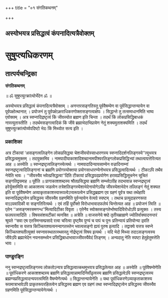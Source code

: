 +++
title = "०१ संगतिकथनम्"

+++


## अस्योभयत्र प्रसिद्धत्वं कंपनादित्यत्रैवोक्तम्

# **सुषुप्त्यधिकरणम्**

## **तात्पर्यचन्द्रिका**

**संगतिकथनम्**

॥ ॐ सुषुप्त्युत्क्रांत्योर्भेदेन ॐ ॥

अस्योभयत्र प्रसिद्धत्वं कंपनादित्यत्रैवोक्तम् । अनन्तरसङ्गतिस्तु पूर्ववैषम्येण वा पूर्वसिद्धान्तन्यायेन वा पूर्वपक्षोत्थानात् । प्रयोजनं तु पूर्वपक्षेऽक्षराधिकरणोक्तासङ्गत्वाक्षेपः । सिद्धान्ते तु तत्समाधानमिति भाष्य एवोक्तम् । अत्र स्वप्नादिद्रष्टृत्वं किं जीवस्योत ब्रह्मण इति चिन्ता । तदर्थं किं लोकप्रसिद्धिबाधकं नास्त्युतास्तीति । तदर्थमसङ्गत्वादिकं किं जीवे ब्रह्माभेदाभिप्रायेण नेतुं शक्यमुताशक्यमिति । तदर्थं सुषुप्त्युत्क्रांत्योर्व्यपदिष्टो भेदः किं मिथ्योत सत्य इति ।

### **प्रकाशिका**

अत्र टीकायां ‘असङ्गत्वलिङ्गेन लोकप्रसिद्ध्या चेशजीवयोस्साधारणस्य स्वप्नादिदर्शनलिङ्गस्ये’’त्युभयत्र प्रसिद्धत्वमुक्तम् । तदयुक्तमिव । नामपादीयाकाशादिशब्दानामपीश्वरलिङ्गलोकप्रसिद्धिभ्यां तथात्वापत्तेरित्यत आह ॥ अस्येति ॥ स्वप्नद्रष्टृत्वलिङ्गस्येत्यर्थः । नामपादादिन्यायसाम्येन वज्रादिनाम्नां स्वप्नद्रष्टृत्वादिलिङ्गानां च ब्रह्मणि प्रयोगस्योक्तया प्रयोगसाधारण्येनोभयत्र प्रसिद्धत्वादित्यर्थः । टीकाऽपि तथैव नेयेति भावः । ‘‘जीवस्यैव भवेत्प्रसिद्धत्वा’’दिति टीकायां प्रसिद्धपदप्रयोगेण हरावप्रसिद्धिसूचनेन सूचितं सङ्गतिद्वयमाह ॥ पूर्वेति ॥ प्रागाकाशशब्दस्य श्रौतप्रसिद्ध्या ब्रह्मणि सम्भवेऽपीह तदभावान्न स्वप्नद्रष्टृत्वं हरेर्युक्तमिति वा आकाशस्य जडत्वेन तत्रेशलिङ्गस्येशाभेदेनायोगेऽपीह जीवस्येशाभेदेन तल्लिङ्गं नेतुं शक्यत इति वा पूर्ववैषम्येण अव्याकृताकाशस्यारूपत्वेऽप्यरूपत्वेन प्रसिद्धब्रह्मण एव ग्रहणं पूर्वत्र यथा तथेहापि स्वप्नादिद्रष्टृत्वेन प्रसिद्धस्य जीवस्यैव ग्रहणमिति पूर्वन्यायेन वेत्यग्रे स्पष्टम् । तथाच प्रत्युदाहरणरूपा वाऽऽपवादिकी वा सङ्गतिरित्यर्थः । एवं तर्हि पूर्वोक्ते विरोधाभावादफलेयं चिन्तेत्यत आह ॥ प्रयोजनं त्विति ॥ एतेन ‘‘असङ्गमरसमगन्ध’’मित्यादिटीका विवृता । एतेनैव स्वोक्तसङ्गतेर्भाष्यादिविरोधोऽपि प्रत्युक्तः । तस्य फलपरत्वादिति । विषयसंशयटीकां व्यनक्ति ॥ अत्रेति ॥ वाजसनेये षष्ठे तृतीयब्राह्मणे ज्योतिर्वाक्यादनन्तरं श्रूयते ‘‘सवा एष एतस्मिन्सम्प्रसादे रत्वा चरित्वा दृष्ट्वैव पुण्यं च पापं च पुनः प्रतिन्यायं प्रतियोन्या द्रवति स्वप्नायैव स यत्तत्र किञ्चित्पश्यत्यनन्वागतस्तेन भवत्यसङ्गो ह्ययं पुरुष इत्यादि । तद्वाक्ये यत्तत्र स्वप्ने किञ्चित्पश्यतीत्युक्तं स्वप्नावस्थातत्स्थवस्तु नोर्द्रष्टृत्वं विषय इत्यर्थः । यदि भेदो मिथ्या तदाऽसङ्गत्वस्य जीवेऽपि ब्रह्माभेदेन नयनसम्भवेन प्रसिद्धिबाधाभावाज्जीवस्यैवेदं लिङ्गम् । अन्यदातु नेति स्पष्टा हेतुहेतुमत्तेति भावः ।

### **पाण्डुरङ्गि**

ननु स्वप्नद्रष्टृत्वलिङ्गस्य लोकतोऽन्यत्र प्रसिद्धत्वात्कथमुभयत्र प्रसिद्धतेत्यत आह ॥ अस्येति ॥ पूर्ववैषम्येणेति ॥ पूर्वाधिकरणे आकाशशब्दस्य ब्रह्मणि प्रसिद्धत्वान्नामादिनिर्वोढृत्वस्य ब्रह्मणि प्रसिद्धत्वेऽपि स्वप्नद्रष्टृत्वस्य ब्रह्मण्यप्रसिद्धत्वादन्यपरत्वमिति वैषम्येणेत्यर्थः ॥ सिद्धान्तन्यायेनेति ॥ यथा पूर्वाधिकरणेऽव्याकृताकाशस्य रूपमात्राभावेऽपि प्राकृतरूपरहितत्वेन प्रसिद्धस्य ब्रह्मण एव ग्रहणं तथा स्वप्नादिद्रष्टृत्वेन प्रसिद्धस्य जीवस्यैव ग्रहणमिति पूर्वसिद्धान्तन्यायेनेत्यर्थः ।

